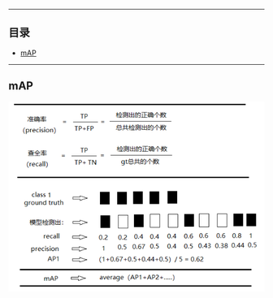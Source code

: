 ****
## 目录
* [mAP](#mAP)
****

mAP
------
![mAP](https://github.com/Liu-Yicheng/My_tool/raw/master/Picture/mAP.png) 
